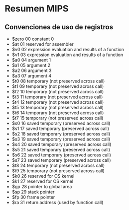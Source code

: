# Resumen MIPS

## Convenciones de uso de registros

- $zero 00 constant 0
- $at 01 reserved for assembler
- $v0 02 expression evaluation and results of a function
- $v1 03 expression evaluation and results of a function
- $a0 04 argument 1
- $a1 05 argument 2
- $a2 06 argument 3
- $a3 07 argument 4
- $t0 08 temporary (not preserved across call)
- $t1 09 temporary (not preserved across call)
- $t2 10 temporary (not preserved across call)
- $t3 11 temporary (not preserved across call)
- $t4 12 temporary (not preserved across call)
- $t5 13 temporary (not preserved across call)
- $t6 14 temporary (not preserved across call)
- $t7 15 temporary (not preserved across call)
- $s0 16 saved temporary (preserved across call)
- $s1 17 saved temporary (preserved across call)
- $s2 18 saved temporary (preserved across call)
- $s3 19 saved temporary (preserved across call)
- $s4 20 saved temporary (preserved across call)
- $s5 21 saved temporary (preserved across call)
- $s6 22 saved temporary (preserved across call)
- $s7 23 saved temporary (preserved across call)
- $t8 24 temporary (not preserved across call)
- $t9 25 temporary (not preserved across call)
- $k0 26 reserved for OS kernel
- $k1 27 reserved for OS kernel
- $gp 28 pointer to global area
- $sp 29 stack pointer
- $fp 30 frame pointer
- $ra 31 return address (used by function call)
